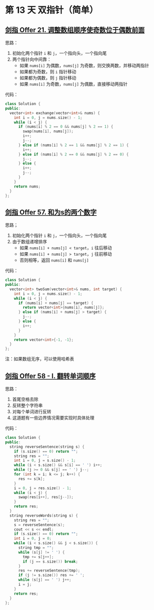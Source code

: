 # 第 13 天 双指针（简单）

## [剑指 Offer 21. 调整数组顺序使奇数位于偶数前面](https://leetcode.cn/problems/diao-zheng-shu-zu-shun-xu-shi-qi-shu-wei-yu-ou-shu-qian-mian-lcof/?envType=study-plan&id=lcof&plan=lcof&plan_progress=1v5v651)

思路：
1. 初始化两个指针 `i` 和 `j`，一个指向头，一个指向尾
2. 两个指针向中间靠：
   - 如果 `nums[i]` 为偶数，`nums[j]` 为奇数，则交换两数，并移动两指针
   - 如果都为奇数，则 `i` 指针移动
   - 如果都为偶数，则 `j` 指针移动
   - 如果 `nums[i]` 为奇数，`nums[j]` 为偶数，直接移动两指针

代码：
```cpp
class Solution {
public:
  vector<int> exchange(vector<int>& nums) {
    int i = 0, j = nums.size() - 1;
    while (i < j) {
      if (nums[i] % 2 == 0 && nums[j] % 2 == 1) {
        swap(nums[i], nums[j]);
        i++;
        j--;
      } else if (nums[i] % 2 == 1 && nums[j] % 2 == 1) {
        i++;
      } else if (nums[i] % 2 == 0 && nums[j] % 2 == 0) {
        j--;
      } else {
        i++;
        j--;
      }
    }
    return nums;
  }
};
```

## [剑指 Offer 57. 和为s的两个数字](https://leetcode.cn/problems/he-wei-sde-liang-ge-shu-zi-lcof/?envType=study-plan&id=lcof&plan=lcof&plan_progress=1v5v651)

思路；
1. 初始化两个指针 `i` 和 `j`，一个指向头，一个指向尾
2. 由于数组递增排序
   - 如果 `nums[i] + nums[j] < target`，`i` 往后移动
   - 如果 `nums[i] + nums[j] > target`，`j` 往前移动
   - 否则相等，返回 `nums[i]` 和 `nums[j]`

代码：
```cpp
class Solution {
public:
  vector<int> twoSum(vector<int>& nums, int target) {
    int i = 0, j = nums.size() - 1;
    while (i < j) {
      if (nums[i] + nums[j] == target) {
        return vector<int>{nums[i], nums[j]};
      } else if (nums[i] + nums[j] > target) {
        j--;
      } else {
        i++;
      }
    }
    return vector<int>{-1, -1};
  }
};
```
注：如果数组无序，可以使用哈希表

## [剑指 Offer 58 - I. 翻转单词顺序](https://leetcode.cn/problems/fan-zhuan-dan-ci-shun-xu-lcof/?envType=study-plan&id=lcof&plan=lcof&plan_progress=1v5v651)

思路：
1. 首尾空格去除
2. 反转整个字符串
3. 对每个单词进行反转
4. 这道题有一些边界情况需要实现时具体处理

代码：
```cpp
class Solution {
public:
  string reverseSentence(string s) {
    if (s.size() == 0) return "";
    string res = "";
    int i = 0, j = s.size() - 1;
    while (i < s.size() && s[i] == ' ') i++;
    while (j >= 0 && s[j] == ' ') j--;
    for (int k = i; k <= j; k++) {
      res += s[k];
    }
    i = 0, j = res.size() - 1;
    while (i < j) {
      swap(res[i++], res[j--]);
    }
    return res;
  }
  string reverseWords(string s) {
    string res = "";
    s = reverseSentence(s);
    cout << s << endl;
    if (s.size() == 0) return "";
    int i = 0, j = 0;
    while (i < s.size() && j < s.size()) {
      string tmp = "";
      while (s[j] != ' ') {
        tmp += s[j++];
        if (j == s.size()) break;
      }
      res += reverseSentence(tmp);
      if (j != s.size()) res += ' ';
      while (s[j] == ' ') j++;
      i = j;
    }
    return res;
  }
};
```
